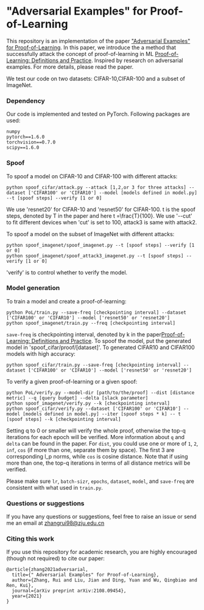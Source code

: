 # "Adversarial Examples" for Proof-of-Learning

This repository is an implementation of the paper ["Adversarial Examples" for Proof-of-Learning](https://arxiv.org/abs/2108.09454). In this paper, we introduce the a method that successfully 
attack the concept of proof-of-learning in ML  [Proof-of-Learning: Definitions and Practice](https://arxiv.org/abs/2103.05633). 
Inspired by research on adversarial examples. For more details, please read the paper.

We test our code on two datasets: CIFAR-10,CIFAR-100 and a subset of ImageNet. 

### Dependency
Our code is implemented and tested on PyTorch. Following packages are used:
```
numpy
pytorch==1.6.0
torchvision==0.7.0
scipy==1.6.0
```
### Spoof
To spoof a model on CIFAR-10 and CIFAR-100 with different attacks:
```
python spoof_cifar/attack.py --attack [1,2,or 3 for three attacks] --dataset ['CIFAR100' or 'CIFAR10'] --model [models defined in model.py] --t [spoof steps] --verify [1 or 0]
```
We use 'resnet20' for CIFAR-10 and 'resnet50' for CIFAR-100. t is the spoof steps, denoted by T in the paper and here t =\frac{T}{100}.
We use '--cut' to fit different devices when 'cut' is set to 100, attack3 is same with attack2.

To spoof a model on the subset of ImageNet with different attacks:
```
python spoof_imagenet/spoof_imagenet.py --t [spoof steps] --verify [1 or 0]
python spoof_imagenet/spoof_attack3_imagenet.py --t [spoof steps] --verify [1 or 0]
```
'verify' is to control whether to verify the model.

### Model generation
To train a model and create a proof-of-learning:
```
python PoL/train.py --save-freq [checkpointing interval] --dataset ['CIFAR100' or 'CIFAR10'] --model ['resnet50' or 'resnet20']
python spoof_imagenet/train.py --freq [checkpointing interval]
```
`save-freq` is checkpointing interval, denoted by k in the paper[Proof-of-Learning: Definitions and Practice](https://arxiv.org/abs/2103.05633). 
To spoof the model, put the generated model in 'spoof_cifar/proof/[dataset]'. 
To generated CIFAR10 and CIFAR100 models with high accuracy:
```
python spoof_cifar/train.py --save-freq [checkpointing interval] --dataset ['CIFAR100' or 'CIFAR10'] --model ['resnet50' or 'resnet20']
```

To verify a given proof-of-learning or a given spoof:
```
python PoL/verify.py --model-dir [path/to/the/proof] --dist [distance metric] --q [query budget] --delta [slack parameter]
python spoof_imagenet/verify.py --k [checkpointing interval]
python spoof_cifar/verify.py --dataset ['CIFAR100' or 'CIFAR10'] --model [models defined in model.py] --iter [spoof steps * k] -- t [spoof steps] --k [checkpointing interval] 

```
Setting q to 0 or smaller will verify the whole proof, otherwise the top-q iterations for each epoch will be verified. More information about `q` and `delta` can be found in the paper. For `dist`, you could use one or more of `1`, `2`, `inf`, `cos` (if more than one, separate them by space). The first 3 are corresponding l_p norms, while `cos` is cosine distance. Note that if using more than one, the top-q iterations in terms of all distance metrics will be verified.

Please make sure `lr`, `batch-sizr`, `epochs`, `dataset`, `model`, and `save-freq` are consistent with what used in `train.py`.


### Questions or suggestions
If you have any questions or suggestions, feel free to raise an issue or send me an email at zhangrui98@zju.edu.cn

### Citing this work
If you use this repository for academic research, you are highly encouraged (though not required) to cite our paper:
```
@article{zhang2021adversarial,
  title={" Adversarial Examples" for Proof-of-Learning},
  author={Zhang, Rui and Liu, Jian and Ding, Yuan and Wu, Qingbiao and Ren, Kui},
  journal={arXiv preprint arXiv:2108.09454},
  year={2021}
}
```
